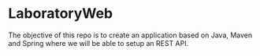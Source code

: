 # LaboratoryWeb
The objective of this repo is to create an application based on Java, Maven and Spring where we will be able to setup an REST API.
